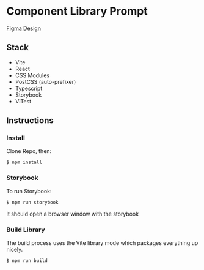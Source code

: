 # Component Library Prompt

[Figma Design](https://www.figma.com/design/ZM2a95BHxD2ghAbktn3Ql9/Principal-Frontend-Engineer-Prompt?node-id=0-1&t=mSJlgshD4vl554Ta-1)

## Stack

- Vite
- React
- CSS Modules
- PostCSS (auto-prefixer)
- Typescript
- Storybook
- ViTest

## Instructions

### Install

Clone Repo, then:

```
$ npm install
```

### Storybook

To run Storybook:

```
$ npm run storybook
```

It should open a browser window with the storybook

### Build Library

The build process uses the Vite library mode which packages everything up nicely.

```
$ npm run build
```
